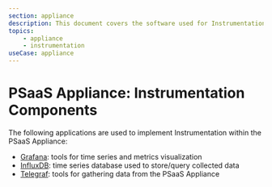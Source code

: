 ```yaml
---
section: appliance
description: This document covers the software used for Instrumentation.
topics:
    - appliance
    - instrumentation
useCase: appliance
---
```


# PSaaS Appliance: Instrumentation Components

The following applications are used to implement Instrumentation within the PSaaS Appliance:

* [Grafana](http://grafana.org/): tools for time series and metrics visualization
* [InfluxDB](https://www.influxdata.com/time-series-platform/influxdb/): time series database used to store/query collected data  
* [Telegraf](https://www.influxdata.com/time-series-platform/telegraf/): tools for gathering data from the PSaaS Appliance
